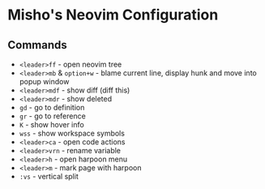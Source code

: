 # Misho's Neovim Configuration

## Commands
* `<leader>ff` - open neovim tree
* `<leader>mb` & `option+w` - blame current line, display hunk and move into popup window
* `<leader>mdf` - show diff (diff this)
* `<leader>mdr` - show deleted
* `gd` - go to definition
* `gr` - go to reference
* `K` - show hover info
* `wss` - show workspace symbols
* `<leader>ca` - open code actions
* `<leader>vrn` - rename variable
* `<leader>h` - open harpoon menu
* `<leader>m` - mark page with harpoon
* `:vs` - vertical split
